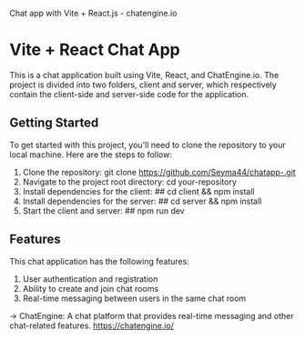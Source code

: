 
Chat app with Vite + React.js - chatengine.io 

# Vite + React Chat App
This is a chat application built using Vite, React, and ChatEngine.io. The project is divided into two folders, client and server, which respectively contain the client-side and server-side code for the application.

## Getting Started
To get started with this project, you'll need to clone the repository to your local machine. Here are the steps to follow:

1. Clone the repository: git clone https://github.com/Seyma44/chatapp-.git
2. Navigate to the project root directory: cd your-repository
3. Install dependencies for the client: 
       ## cd client && npm install
4. Install dependencies for the server: 
       ## cd server && npm install
5. Start the client and server: 
       ## npm run dev
       
       
## Features
This chat application has the following features:

1. User authentication and registration
2. Ability to create and join chat rooms
3. Real-time messaging between users in the same chat room

-> ChatEngine: A chat platform that provides real-time messaging and other chat-related features.
https://chatengine.io/
